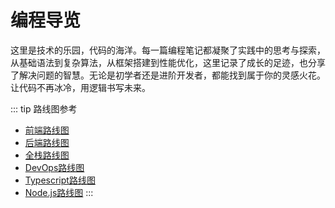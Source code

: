# 编程导览

<p class="ripple-bg italic">
这里是技术的乐园，代码的海洋。每一篇编程笔记都凝聚了实践中的思考与探索，从基础语法到复杂算法，从框架搭建到性能优化，这里记录了成长的足迹，也分享了解决问题的智慧。无论是初学者还是进阶开发者，都能找到属于你的灵感火花。让代码不再冰冷，用逻辑书写未来。
</p>

::: tip 路线图参考
- [前端路线图](https://roadmap.sh/frontend)
- [后端路线图](https://roadmap.sh/backend)
- [全栈路线图](https://roadmap.sh/full-stack)
- [DevOps路线图](https://roadmap.sh/devops)
- [Typescript路线图](https://roadmap.sh/typescript)
- [Node.js路线图](https://roadmap.sh/nodejs)
  :::
